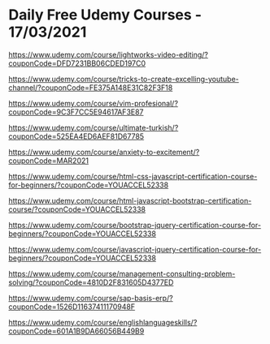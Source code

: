 # Daily Free Udemy Courses - 17/03/2021

https://www.udemy.com/course/lightworks-video-editing/?couponCode=DFD7231BB06CDED197C0
https://www.udemy.com/course/tricks-to-create-excelling-youtube-channel/?couponCode=FE375A148E31C82F3F18
https://www.udemy.com/course/vim-profesional/?couponCode=9C3F7CC5E94617AF3E87
https://www.udemy.com/course/ultimate-turkish/?couponCode=525EA4ED6AEF81D67785
https://www.udemy.com/course/anxiety-to-excitement/?couponCode=MAR2021
https://www.udemy.com/course/html-css-javascript-certification-course-for-beginners/?couponCode=YOUACCEL52338
https://www.udemy.com/course/html-javascript-bootstrap-certification-course/?couponCode=YOUACCEL52338
https://www.udemy.com/course/bootstrap-jquery-certification-course-for-beginners/?couponCode=YOUACCEL52338
https://www.udemy.com/course/javascript-jquery-certification-course-for-beginners/?couponCode=YOUACCEL52338
https://www.udemy.com/course/management-consulting-problem-solving/?couponCode=4810D2F831605D4377ED
https://www.udemy.com/course/sap-basis-erp/?couponCode=1526D11637411170948F
https://www.udemy.com/course/englishlanguageskills/?couponCode=601A1B9DA66056B449B9
